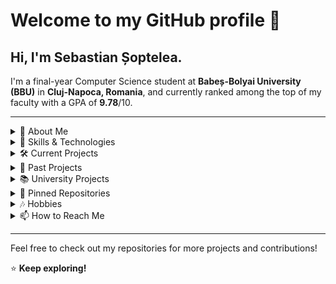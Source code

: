 # Welcome to my GitHub profile 👋

## Hi, I'm Sebastian Șoptelea.
I'm a final-year Computer Science student at **Babeș-Bolyai University (BBU)** in **Cluj-Napoca, Romania**, and currently ranked among the top of my faculty with a GPA of **9.78**/10.

<hr>
<details>
  <summary>📖 About Me</summary>
  
  I’m a problem-solver passionate about **AI/ML, full-stack development, and quantum computing**. As a **final-year student**, I aim to pursue a **master’s in quantum computing or AI**, and eventually a **PhD**. I enjoy tackling complex coding challenges, building **efficient and scalable applications** across **backend and frontend**, and **learning new technologies**. I’m also open to **collaborating on interesting projects**.

  I am part of the **Centre for the Study of Complexity at BBU**, a research group focused on complex systems and optimization in AI/ML and increasingly in quantum computing. 
<hr>
</details>

<details>
  <summary>🔧 Skills & Technologies</summary>

### Languages  
![C#](https://img.shields.io/badge/C%23-239120?style=flat&logo=c-sharp&logoColor=white)
![Java](https://img.shields.io/badge/Java-007396?style=flat&logo=java&logoColor=white)
![Python](https://img.shields.io/badge/Python-3776AB?style=flat&logo=python&logoColor=white)
![C](https://img.shields.io/badge/C-A8B9CC?style=flat&logo=c&logoColor=white)
![C++](https://img.shields.io/badge/C++-00599C?style=flat&logo=c%2B%2B&logoColor=white)
![SQL](https://img.shields.io/badge/SQL-4479A1?style=flat&logo=sqlite&logoColor=white)
![PHP](https://img.shields.io/badge/PHP-777BB4?style=flat&logo=php&logoColor=white)
![TypeScript](https://img.shields.io/badge/TypeScript-3178C6?style=flat&logo=typescript&logoColor=white)
![JavaScript](https://img.shields.io/badge/JavaScript-F7DF1E?style=flat&logo=javascript&logoColor=black)
![HTML](https://img.shields.io/badge/HTML-E34F26?style=flat&logo=html5&logoColor=white)
![CSS](https://img.shields.io/badge/CSS-1572B6?style=flat&logo=css3&logoColor=white)
![Haskell](https://img.shields.io/badge/Haskell-5D4F85?style=flat&logo=haskell&logoColor=white)
![NASM](https://img.shields.io/badge/NASM-00599C?style=flat&logo=assembly&logoColor=white)

### Frameworks & Libraries  
- #### Web Development
  ![React](https://img.shields.io/badge/React-61DAFB?style=flat&logo=react&logoColor=black)
  ![Next.js](https://img.shields.io/badge/Next.js-000000?style=flat&logo=next.js&logoColor=white)
  ![Angular](https://img.shields.io/badge/Angular-DD0031?style=flat&logo=angular&logoColor=white)
  ![Express.js](https://img.shields.io/badge/Express.js-000000?style=flat&logo=express&logoColor=white)

- #### .NET Ecosystem
  ![.NET](https://img.shields.io/badge/.NET-512BD4?style=flat&logo=dotnet&logoColor=white)
  ![ASP.NET](https://img.shields.io/badge/ASP.NET-512BD4?style=flat&logo=dotnet&logoColor=white)
  ![Entity Framework](https://img.shields.io/badge/Entity_Framework-512BD4?style=flat&logo=dotnet&logoColor=white)
  ![WinUI](https://img.shields.io/badge/WinUI-0078D7?style=flat&logo=windows&logoColor=white)
  ![Windows Forms](https://img.shields.io/badge/Windows_Forms-0078D7?style=flat&logo=windows&logoColor=white)

- #### Java Ecosystem
  ![Spring](https://img.shields.io/badge/Spring-6DB33F?style=flat&logo=spring&logoColor=white)
  ![Hibernate](https://img.shields.io/badge/Hibernate-59666C?style=flat&logo=hibernate&logoColor=white)
  ![Swing](https://img.shields.io/badge/Swing-007396?style=flat&logo=java&logoColor=white)

- #### Other
  ![Qiskit](https://img.shields.io/badge/Qiskit-6929C4?style=flat&logo=qiskit&logoColor=white)
  ![Pygame](https://img.shields.io/badge/Pygame-3776AB?style=flat&logo=python&logoColor=white)

### Databases  
![PostgreSQL](https://img.shields.io/badge/PostgreSQL-336791?style=flat&logo=postgresql&logoColor=white)
![SQL Server](https://img.shields.io/badge/SQL_Server-CC2927?style=flat&logo=microsoft-sql-server&logoColor=white)
![MySQL](https://img.shields.io/badge/MySQL-4479A1?style=flat&logo=mysql&logoColor=white)  

### Tools & Platforms  
![Git](https://img.shields.io/badge/Git-F05032?style=flat&logo=git&logoColor=white)
![Docker](https://img.shields.io/badge/Docker-2496ED?style=flat&logo=docker&logoColor=white)
![VS Code](https://img.shields.io/badge/VS_Code-007ACC?style=flat&logo=visual-studio-code&logoColor=white)
![Postman](https://img.shields.io/badge/Postman-FF6C37?style=flat&logo=postman&logoColor=white)
![Jupyter](https://img.shields.io/badge/Jupyter-F37626?style=flat&logo=jupyter&logoColor=white)
![Railway](https://img.shields.io/badge/Railway-0B0D0E?style=flat&logo=railway&logoColor=white)
![Maven](https://img.shields.io/badge/Maven-C71A36?style=flat&logo=apache-maven&logoColor=white)

### Testing  
![JUnit](https://img.shields.io/badge/JUnit-25A162?style=flat&logo=junit5&logoColor=white)
![xUnit](https://img.shields.io/badge/xUnit-E34F26?style=flat&logo=dotnet&logoColor=white)
![Unittest](https://img.shields.io/badge/Unittest-3776AB?style=flat&logo=python&logoColor=white)
![JMeter](https://img.shields.io/badge/JMeter-D22128?style=flat&logo=apache-jmeter&logoColor=white)
![BenchmarkDotNet](https://img.shields.io/badge/BenchmarkDotNet-239120?style=flat&logo=c-sharp&logoColor=white)

### AI/ML  
![TensorFlow](https://img.shields.io/badge/TensorFlow-FF6F00?style=flat&logo=tensorflow&logoColor=white)
![PyTorch](https://img.shields.io/badge/PyTorch-EE4C2C?style=flat&logo=pytorch&logoColor=white)
![OpenCV](https://img.shields.io/badge/OpenCV-5C3EE8?style=flat&logo=opencv&logoColor=white)
![MobileNet](https://img.shields.io/badge/MobileNet-4285F4?style=flat&logo=google&logoColor=white)
![Scikit-learn](https://img.shields.io/badge/scikit--learn-F7931E?style=flat&logo=scikit-learn&logoColor=white)

### Concepts  
🔹 **REST API Design**  
🔹 **Object-Oriented Programming (OOP)**  
🔹 **Data Structures & Algorithms**  
🔹 **Software Design Patterns**  
🔹 **Quantum Computing Concepts**  
🔹 **Multithreading/Concurrency**  
🔹 **Networking**  
🔹 **Operating Systems**  
🔹 **Regular Expressions**  
🔹 **Functional Programming**  
🔹 **Evolutionary Algorithms** 

### Interests  
🔹 **Full-stack Development**  
🔹 **AI/ML Engineering**  
🔹 **Quantum Computing**  
🔹 **Systems Architecture**  
🔹 **Performance Optimization** 

<hr>
</details>

<details>
  <summary>🛠️ Current Projects</summary>
  
Currently not actively working on projects, but soon planning to start my **bachelor's thesis**, develop the full-scale **Spotify-integrated dosq.fm app**, and work on a few **publications in quantum programming**.

<hr>
</details>

<details>
  <summary>📁 Past Projects</summary>

### [🎶 Spotify Likes to Last.fm](https://github.com/dosqas/spotify-likes-to-lastfm)  
Python script that transfers your liked songs on **Spotify** to **Last.fm** as “loved” tracks. I originally **forked this project** while searching for a tool like this, unsure if one even existed. I loved it so much that I made improvements to enhance its functionality. As someone passionate about **statistics and music**, I really enjoy using **Last.fm**, and this project combines both my interests perfectly.

### [👾 SpaceDefender](https://github.com/dosqas/spacedefender)  
A wave-based variation of the 80s game **Space Defender**. Developed in **.NET C#** with **Windows Forms**.  
This project helped me learn **Windows Forms** and made me more comfortable with **C# .NET**. It was a great learning exercise, as it pushed me out of my comfort zone, requiring me to handle challenges like **collision detection**.

### [✈️ Planes](https://github.com/dosqas/planes)  
Implementation of the **Planes** game. Built in **Python** with **Pygame**, featuring a custom **smart AI algorithm**.  
I thoroughly enjoyed developing my own **smart AI algorithm** for the computer after studying papers on the AI algorithm based on **probability density functions** used for the **Battleships game**.
<hr>
</details>

<details>
  <summary>📚 University Projects</summary>

### [📚 University Projects](https://github.com/dosqas/bbu-cuni-uni-projects)  
A repository of **past projects and assignments** completed for university courses, covering a range of programming concepts and technologies. Last semester, I took the following courses:
- **Web Development**: Covered both **client-side** (HTML, CSS, JavaScript, Angular) and **server-side** web technologies (PHP, ASP.NET, Spring, etc.).
- **Database Management Systems**: Learnt how to manage databases using **ADO.NET** with **C# .NET**, alongside database fundamentals including concurrency control, recovery, query optimization and distributed and parallel databases.
- **Software Engineering**: Focused on teamwork and full-stack development (the project is available in the [se-hospital-duo](https://github.com/dosqas/se-hospital-duo) repository).
- **Systems for Design and Implementation**: Involved developing a full-stack app by myself using **Next.js (Typescript)**, **ASP.NET Core**, and **PostgreSQL** (check out the project in the [dosq.fm-lite](https://github.com/dosqas/dosq.fm-lite) repository).
- **Artificial Intelligence**: Introduced the basics of **AI**, from Perceptrons all the way to CNNs and Computer Vision.

<hr>
</details>

<details>
  <summary>📌 Pinned Repositories</summary>
Feel free to check out some of my pinned repositories for a deeper dive into my projects.

- [🐱 Realtime Entity Classifier](https://github.com/dosqas/realtime-entity-classifier)
- [⛏️ Minesweeper](https://github.com/dosqas/minesweeper)
- [❤️ Heart Disease Prediction VQC](https://github.com/dosqas/vqc-heart-disease-prediction) 
- [📚 University Projects](https://github.com/dosqas/bbu-cuni-uni-projects)

<hr>
</details>

<details>
  <summary>🎶 Hobbies</summary>
  
- I'm very passionate about listening to music and tracking how my tastes evolve over time, and I enjoy exploring vastly different genres, including **hip-hop**, **metal**, **ambient**, and **pop**.
- I also have a deep love for photography, especially shooting in black and white with a focus on capturing the architecture of buildings and their symmetry wherever I go.
  
<hr>
</details>

<details>
  <summary>📫 How to Reach Me</summary>
  
- 📧 Email: [sebastian.soptelea@proton.me](mailto:sebastian.soptelea@proton.me)
- 🔗 [LinkedIn](https://www.linkedin.com/in/sebastian-soptelea/)
</details>

---

Feel free to check out my repositories for more projects and contributions!

⭐️ **Keep exploring!**
